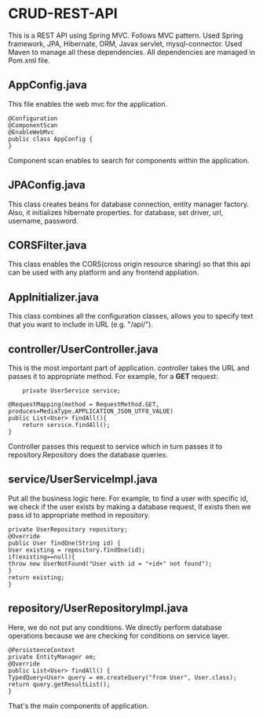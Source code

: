 # CRUD-REST-API

This is a REST API using Spring MVC. Follows MVC pattern. Used Spring framework, JPA, Hibernate, ORM, Javax servlet, mysql-connector.
Used Maven to manage all these dependencies. All dependencies are managed in Pom.xml file.

## AppConfig.java
This file enables the web mvc for the application.

    @Configuration
    @ComponentScan
    @EnableWebMvc
    public class AppConfig {
    }
Component scan enables to search for components within the application.
## JPAConfig.java
This class creates beans for database connection, entity manager factory. Also, it initializes hibernate properties.
for database, set driver, url, username, password.

## CORSFilter.java
This class enables the CORS(cross origin resource sharing) so that this api can be used with any platform and any frontend appliation.

## AppInitializer.java
This class combines all the configuration classes, allows you to specify text that you want to include in URL (e.g. "/api/").

## controller/UserController.java
This is the most important part of application. controller takes the URL and passes it to appropriate method. 
For example, for a **GET** request:
    
    	private UserService service;
	
	@RequestMapping(method = RequestMethod.GET, produces=MediaType.APPLICATION_JSON_UTF8_VALUE)
	public List<User> findAll(){
		return service.findAll();
	}
Controller passes this request to service which in turn passes it to repository.Repository does the database queries.

## service/UserServiceImpl.java
Put all the business logic here. For example, to find a user with specific id, we check if the user exists by making a database request,
If exists then we pass id to appropriate method in repository.

    private UserRepository repository;
    @Override
    public User findOne(String id) {
    User existing = repository.findOne(id);
    if(existing==null){
    throw new UserNotFound("User with id = "+id+" not found");
    }
    return existing;
    }

## repository/UserRepositoryImpl.java
Here, we do not put any conditions. We directly perform database operations because we are checking for conditions on service layer.

    @PersistenceContext
    private EntityManager em;
    @Override
    public List<User> findAll() {
    TypedQuery<User> query = em.createQuery("from User", User.class);
    return query.getResultList();
    }
	
That's the main components of application.
